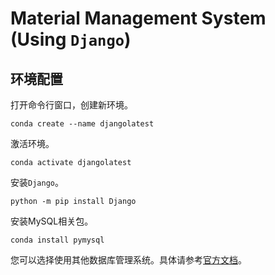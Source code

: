# Material Management System (Using `Django`)

## 环境配置

打开命令行窗口，创建新环境。
```
conda create --name djangolatest
```

激活环境。
```
conda activate djangolatest
```

安装`Django`。
```
python -m pip install Django
```

安装MySQL相关包。
```
conda install pymysql
```
您可以选择使用其他数据库管理系统。具体请参考[官方文档](https://docs.djangoproject.com/en/4.0/topics/install/#database-installation)。